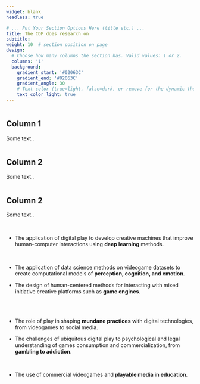 ```yaml
---
widget: blank
headless: true

# ... Put Your Section Options Here (title etc.) ...
title: The CDP does research on
subtitle:
weight: 10  # section position on page
design:
  # Choose how many columns the section has. Valid values: 1 or 2.
  columns: '1'
  background:
    gradient_start: '#02063C'
    gradient_end: '#02063C'
    gradient_angle: 30
    # Text color (true=light, false=dark, or remove for the dynamic theme color).
    text_color_light: true
---
```


<div class="row">
  <div class="column">
    <h2>Column 1</h2>
    <p>Some text..</p>
  </div>
  <div class="column">
    <h2>Column 2</h2>
    <p>Some text..</p>
  </div>
    <div class="column">
    <h2>Column 2</h2>
    <p>Some text..</p>
  </div>
</div>

<br />


*  The application of digital play to develop creative machines that improve human-computer interactions using **deep learning** methods.

<br />


* The application of data science methods on videogame datasets to create computational models of **perception, cognition, and emotion**.


* The design of human-centered methods for interacting with mixed initiative creative platforms such as **game engines**.

<br />

<br />

* The role of play in shaping **mundane practices** with digital technologies, from videogames to social media.

* The challenges of ubiquitous digital play to psychological and legal understanding of games consumption and commercialization, from **gambling to addiction**.

<br />

* The use of commercial videogames and **playable media in education**.
